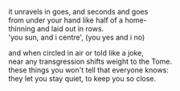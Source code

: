 it unravels in goes, and seconds and goes\
from under your hand like half of a home-\
thinning and laid out in rows.\
'you sun, and i centre', (you yes and i no)





and when circled in air or told like a joke,\
near any transgression shifts weight to the Tome.\
these things you won't tell that everyone knows:\
they let you stay quiet, to keep you so close.
